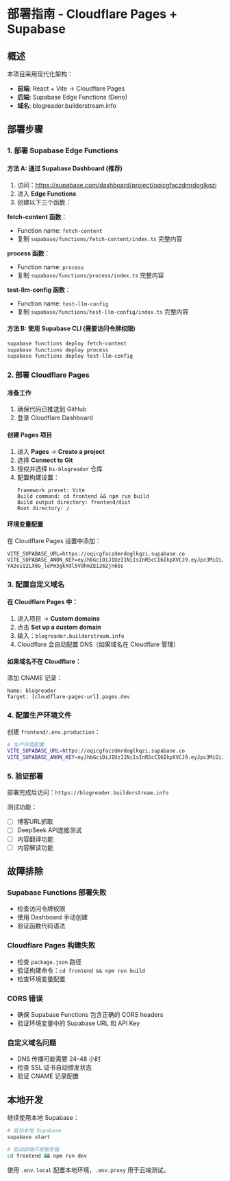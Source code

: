 # 部署指南 - Cloudflare Pages + Supabase

## 概述
本项目采用现代化架构：
- **前端**: React + Vite → Cloudflare Pages
- **后端**: Supabase Edge Functions (Deno)
- **域名**: blogreader.builderstream.info

## 部署步骤

### 1. 部署 Supabase Edge Functions

#### 方法 A: 通过 Supabase Dashboard (推荐)
1. 访问：https://supabase.com/dashboard/project/oqicgfaczdmrdoglkqzi
2. 进入 **Edge Functions**
3. 创建以下三个函数：

**fetch-content 函数**：
- Function name: `fetch-content`
- 复制 `supabase/functions/fetch-content/index.ts` 完整内容

**process 函数**：
- Function name: `process`
- 复制 `supabase/functions/process/index.ts` 完整内容

**test-llm-config 函数**：
- Function name: `test-llm-config`
- 复制 `supabase/functions/test-llm-config/index.ts` 完整内容

#### 方法 B: 使用 Supabase CLI (需要访问令牌权限)
```bash
supabase functions deploy fetch-content
supabase functions deploy process
supabase functions deploy test-llm-config
```

### 2. 部署 Cloudflare Pages

#### 准备工作
1. 确保代码已推送到 GitHub
2. 登录 Cloudflare Dashboard

#### 创建 Pages 项目
1. 进入 **Pages** → **Create a project**
2. 选择 **Connect to Git**
3. 授权并选择 `bs-blogreader` 仓库
4. 配置构建设置：
   ```
   Framework preset: Vite
   Build command: cd frontend && npm run build
   Build output directory: frontend/dist
   Root directory: /
   ```

#### 环境变量配置
在 Cloudflare Pages 设置中添加：
```
VITE_SUPABASE_URL=https://oqicgfaczdmrdoglkqzi.supabase.co
VITE_SUPABASE_ANON_KEY=eyJhbGciOiJIUzI1NiIsInR5cCI6IkpXVCJ9.eyJpc3MiOiJzdXBhYmFzZSIsInJlZiI6Im9xaWNnZmFjemRtcmRvZ2xrcXppIiwicm9sZSI6ImFub24iLCJpYXQiOjE3NTgwMzAyMzUsImV4cCI6MjA3MzYwNjIzNX0.mXWZ-YA2oiQ2LX8o_lePm3gkXdl5VdhmZEi262jn6Ss
```

### 3. 配置自定义域名

#### 在 Cloudflare Pages 中：
1. 进入项目 → **Custom domains**
2. 点击 **Set up a custom domain**
3. 输入：`blogreader.builderstream.info`
4. Cloudflare 会自动配置 DNS（如果域名在 Cloudflare 管理）

#### 如果域名不在 Cloudflare：
添加 CNAME 记录：
```
Name: blogreader
Target: [cloudflare-pages-url].pages.dev
```

### 4. 配置生产环境文件

创建 `frontend/.env.production`：
```bash
# 生产环境配置
VITE_SUPABASE_URL=https://oqicgfaczdmrdoglkqzi.supabase.co
VITE_SUPABASE_ANON_KEY=eyJhbGciOiJIUzI1NiIsInR5cCI6IkpXVCJ9.eyJpc3MiOiJzdXBhYmFzZSIsInJlZiI6Im9xaWNnZmFjemRtcmRvZ2xrcXppIiwicm9sZSI6ImFub24iLCJpYXQiOjE3NTgwMzAyMzUsImV4cCI6MjA3MzYwNjIzNX0.mXWZ-YA2oiQ2LX8o_lePm3gkXdl5VdhmZEi262jn6Ss
```

### 5. 验证部署

部署完成后访问：`https://blogreader.builderstream.info`

测试功能：
- [ ] 博客URL抓取
- [ ] DeepSeek API连接测试
- [ ] 内容翻译功能
- [ ] 内容解读功能

## 故障排除

### Supabase Functions 部署失败
- 检查访问令牌权限
- 使用 Dashboard 手动创建
- 验证函数代码语法

### Cloudflare Pages 构建失败
- 检查 `package.json` 路径
- 验证构建命令：`cd frontend && npm run build`
- 检查环境变量配置

### CORS 错误
- 确保 Supabase Functions 包含正确的 CORS headers
- 验证环境变量中的 Supabase URL 和 API Key

### 自定义域名问题
- DNS 传播可能需要 24-48 小时
- 检查 SSL 证书自动颁发状态
- 验证 CNAME 记录配置

## 本地开发

继续使用本地 Supabase：
```bash
# 启动本地 Supabase
supabase start

# 启动前端开发服务器
cd frontend && npm run dev
```

使用 `.env.local` 配置本地环境，`.env.proxy` 用于云端测试。